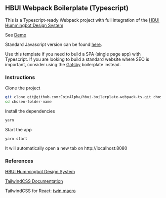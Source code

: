 ## HBUI Webpack Boilerplate (Typescript)

This is a Typescript-ready Webpack project with full integration of the [HBUI Hummingbot Design System](https://hbui.netlify.app/)

See [Demo](https://hbui-boilerplate-webpack-ts.netlify.app/)

Standard Javascript version can be found [here](https://github.com/CoinAlpha/hbui-boilerplate-webpack).

Use this template if you need to build a SPA (single page app) with Typescript. If you are looking to build a standard website where SEO is important, consider using the [Gatsby](https://github.com/CoinAlpha/hbui-boilerplate-gatsby) boilerplate instead.

### Instructions

Clone the project

```bash
git clone git@github.com:CoinAlpha/hbui-boilerplate-webpack-ts.git chosen-folder-name
cd chosen-folder-name
```

Install the dependencies

```bash
yarn
```

Start the app

```bash
yarn start
```

It will automatically open a new tab on
http://localhost:8080


### References

[HBUI Hummingbot Design System](https://hbui.netlify.app/)

[TailwindCSS Documentation](https://tailwindcss.com/docs)

TailwindCSS for React: [twin.macro](https://github.com/ben-rogerson/twin.macro)